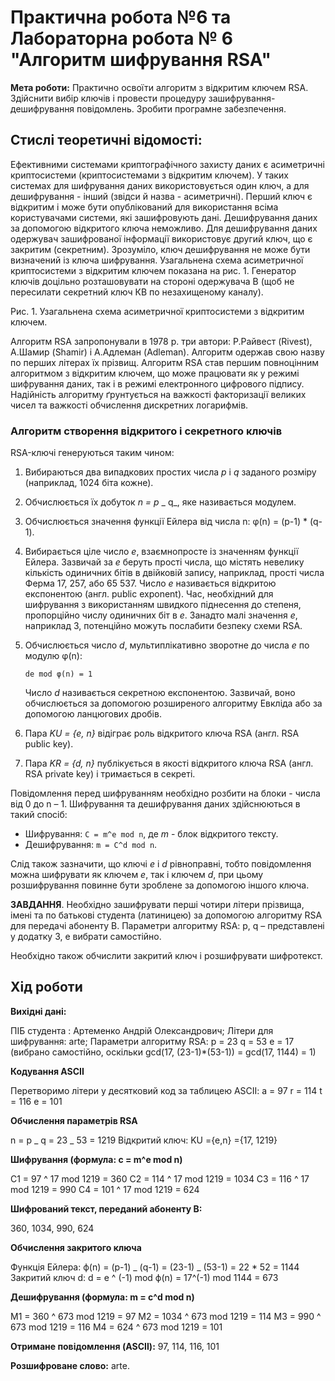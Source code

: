 # Практична робота №6 та Лабораторна робота № 6 "Алгоритм шифрування RSA"

**Мета роботи:** Практично освоїти алгоритм з відкритим ключем RSA. Здійснити вибір ключів і провести процедуру зашифрування-дешифрування повідомлень. Зробити програмне забезпечення.

## Стислі теоретичні відомості:

Ефективними системами криптографічного захисту даних є асиметричні криптосистеми (криптосистемами з відкритим ключем). У таких системах для шифрування даних використовується один ключ, а для дешифрування - інший (звідси й назва - асиметричні). Перший ключ є відкритим і може бути опублікований для використання всіма користувачами системи, які зашифровують дані. Дешифрування даних за допомогою відкритого ключа неможливо. Для дешифрування даних одержувач зашифрованої інформації використовує другий ключ, що є закритим (секретним). Зрозуміло, ключ дешифрування не може бути визначений із ключа шифрування. Узагальнена схема асиметричної криптосистеми з відкритим ключем показана на рис. 1. Генератор ключів доцільно розташовувати на стороні одержувача В (щоб не пересилати секретний ключ КВ по незахищеному каналу).

Рис. 1. Узагальнена схема асиметричної криптосистеми з відкритим ключем.

Алгоритм RSA запропонували в 1978 р. три автори: Р.Райвест (Rivest), А.Шамир (Shamir) і А.Адлеман (Adleman). Алгоритм одержав свою назву по перших літерах їх прізвищ. Алгоритм RSA став першим повноцінним алгоритмом з відкритим ключем, що може працювати як у режимі шифрування даних, так і в режимі електронного цифрового підпису. Надійність алгоритму ґрунтується на важкості факторизації великих чисел та важкості обчислення дискретних логарифмів.

### Алгоритм створення відкритого і секретного ключів

RSA-ключі генеруються таким чином:

1.  Вибираються два випадкових простих числа _p_ і _q_ заданого розміру (наприклад, 1024 біта кожне).

2.  Обчислюється їх добуток _n = p_ _ q_, яке називається модулем.

3.  Обчислюється значення функції Ейлера від числа n: φ(n) = (p-1) \* (q-1).

4.  Вибирається ціле число _e_, взаємнопросте із значенням функції Ейлера. Зазвичай за _e_ беруть прості числа, що містять невелику кількість одиничних бітів в двійковій запису, наприклад, прості числа Ферма 17, 257, або 65 537. Число _e_ називається відкритою експонентою (англ. public exponent). Час, необхідний для шифрування з використанням швидкого піднесення до степеня, пропорційно числу одиничних біт в _e_. Занадто малі значення _e_, наприклад 3, потенційно можуть послабити безпеку схеми RSA.

5.  Обчислюється число _d_, мультиплікативно зворотне до числа _e_ по модулю φ(n):

    `de mod φ(n) = 1`

    Число _d_ називається секретною експонентою. Зазвичай, воно обчислюється за допомогою розширеного алгоритму Евкліда або за допомогою ланцюгових дробів.

6.  Пара _KU = {e, n}_ відіграє роль відкритого ключа RSA (англ. RSA public key).

7.  Пара _KR = {d, n}_ публікується в якості відкритого ключа RSA (англ. RSA private key) і тримається в секреті.

Повідомлення перед шифруванням необхідно розбити на блоки - числа від 0 до n – 1.
Шифрування та дешифрування даних здійснюються в такий спосіб:

- Шифрування: `C = m^e mod n`, де _m_ - блок відкритого тексту.
- Дешифрування: `m = C^d mod n`.

Слід також зазначити, що ключі _e_ і _d_ рівноправні, тобто повідомлення можна шифрувати як ключем _e_, так і ключем _d_, при цьому розшифрування повинне бути зроблене за допомогою іншого ключа.

**ЗАВДАННЯ**. Необхідно зашифрувати перші чотири літери прізвища, імені та по батькові студента (латиницею) за допомогою алгоритму RSA для передачі абоненту В. Параметри алгоритму RSA: p, q – представлені у додатку 3, е вибрати самостійно.

Необхідно також обчислити закритий ключ і розшифрувати шифротекст.

## Хід роботи

**Вихідні дані:**

ПІБ студента : Артеменко Андрій Олександрович;
Літери для шифрування: arte;
Параметри алгоритму RSA:
p = 23
q = 53
е = 17 (вибрано самостійно, оскільки gcd(17, (23-1)\*(53-1)) = gcd(17, 1144) = 1)

**Кодування ASCII**

Перетворимо літери у десятковий код за таблицею ASCII:
a = 97
r = 114
t = 116
e = 101

**Обчислення параметрів RSA**

n = p _ q = 23 _ 53 = 1219
Відкритий ключ: KU ={e,n} ={17, 1219}

**Шифрування (формула: c = m^e mod n)**

С1 = 97 ^ 17 mod 1219 = 360
С2 = 114 ^ 17 mod 1219 = 1034
С3 = 116 ^ 17 mod 1219 = 990
С4 = 101 ^ 17 mod 1219 = 624

**Шифрований текст, переданий абоненту В:**

360, 1034, 990, 624

**Обчислення закритого ключа**

Функція Ейлера: ф(n) = (p-1) _ (q-1) = (23-1) _ (53-1) = 22 \* 52 = 1144
Закритий ключ d: d = e ^ (-1) mod ф(n) = 17^(-1) mod 1144 = 673

**Дешифрування (формула: m = c^d mod n)**

M1 = 360 ^ 673 mod 1219 = 97
M2 = 1034 ^ 673 mod 1219 = 114
M3 = 990 ^ 673 mod 1219 = 116
M4 = 624 ^ 673 mod 1219 = 101

**Отримане повідомлення (ASCII):** 97, 114, 116, 101

**Розшифроване слово:** arte.
